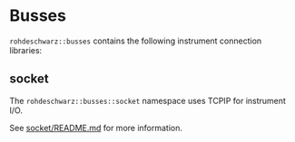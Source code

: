 # Busses

`rohdeschwarz::busses` contains the following instrument connection libraries:

## socket

The `rohdeschwarz::busses::socket` namespace uses TCPIP for instrument I/O.

See [socket/README.md](socket/README.md) for more information.
